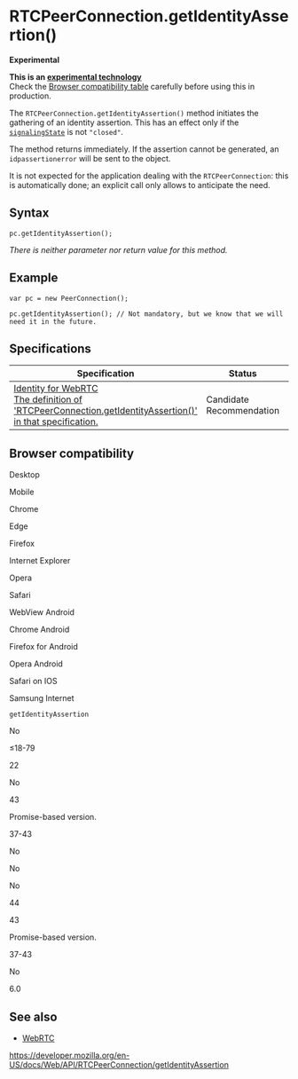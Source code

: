RTCPeerConnection.getIdentityAssertion()
========================================

**Experimental**

**This is an [experimental technology](https://developer.mozilla.org/en-US/docs/MDN/Guidelines/Conventions_definitions#experimental)**  
Check the [Browser compatibility table](#browser_compatibility) carefully before using this in production.

The `RTCPeerConnection.getIdentityAssertion()` method initiates the gathering of an identity assertion. This has an effect only if the [`signalingState`](signalingstate) is not `"closed"`.

The method returns immediately. If the assertion cannot be generated, an `idpassertionerror` will be sent to the object.

It is not expected for the application dealing with the `RTCPeerConnection`: this is automatically done; an explicit call only allows to anticipate the need.

Syntax
------

    pc.getIdentityAssertion();

*There is neither parameter nor return value for this method.*

Example
-------

    var pc = new PeerConnection();

    pc.getIdentityAssertion(); // Not mandatory, but we know that we will need it in the future.

Specifications
--------------

<table><thead><tr class="header"><th>Specification</th><th>Status</th><th>Comment</th></tr></thead><tbody><tr class="odd"><td><a href="https://w3c.github.io/webrtc-identity/#dfn-getidentityassertion">Identity for WebRTC<br />
<span class="small">The definition of 'RTCPeerConnection.getIdentityAssertion()' in that specification.</span></a></td><td><span class="spec-cr">Candidate Recommendation</span></td><td>Initial specification.</td></tr></tbody></table>

Browser compatibility
---------------------

Desktop

Mobile

Chrome

Edge

Firefox

Internet Explorer

Opera

Safari

WebView Android

Chrome Android

Firefox for Android

Opera Android

Safari on IOS

Samsung Internet

`getIdentityAssertion`

No

≤18-79

22

No

43

Promise-based version.

37-43

No

No

No

44

43

Promise-based version.

37-43

No

6.0

See also
--------

-   [WebRTC](../webrtc_api)

<a href="https://developer.mozilla.org/en-US/docs/Web/API/RTCPeerConnection/getIdentityAssertion" class="_attribution-link">https://developer.mozilla.org/en-US/docs/Web/API/RTCPeerConnection/getIdentityAssertion</a>
